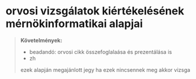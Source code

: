 # orvosi vizsgálatok kiértékelésének mérnökinformatikai alapjai


> **Követelmények:**
> 
> - beadandó: orvosi cikk összefoglalaása és prezentálása is
> - zh
> 
> ezek alapján megajánlott jegy ha ezek nincsennek meg akkor vizsga





